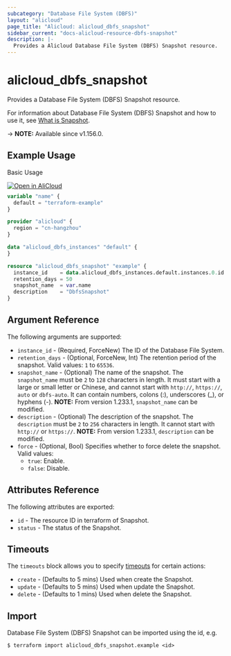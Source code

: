 ```yaml
---
subcategory: "Database File System (DBFS)"
layout: "alicloud"
page_title: "Alicloud: alicloud_dbfs_snapshot"
sidebar_current: "docs-alicloud-resource-dbfs-snapshot"
description: |-
  Provides a Alicloud Database File System (DBFS) Snapshot resource.
---
```


# alicloud_dbfs_snapshot

Provides a Database File System (DBFS) Snapshot resource.

For information about Database File System (DBFS) Snapshot and how to use it, see [What is Snapshot](https://help.aliyun.com/zh/dbfs/developer-reference/api-dbfs-2020-04-18-createsnapshot).

-> **NOTE:** Available since v1.156.0.

## Example Usage

Basic Usage

<div style="display: block;margin-bottom: 40px;"><div class="oics-button" style="float: right;position: absolute;margin-bottom: 10px;">
  <a href="https://api.aliyun.com/api-tools/terraform?resource=alicloud_dbfs_snapshot&exampleId=830f5098-7bea-1db0-0d73-c8d0b342bef9e07158ee&activeTab=example&spm=docs.r.dbfs_snapshot.0.830f50987b&intl_lang=EN_US" target="_blank">
    <img alt="Open in AliCloud" src="https://img.alicdn.com/imgextra/i1/O1CN01hjjqXv1uYUlY56FyX_!!6000000006049-55-tps-254-36.svg" style="max-height: 44px; max-width: 100%;">
  </a>
</div></div>

```terraform
variable "name" {
  default = "terraform-example"
}

provider "alicloud" {
  region = "cn-hangzhou"
}

data "alicloud_dbfs_instances" "default" {
}

resource "alicloud_dbfs_snapshot" "example" {
  instance_id    = data.alicloud_dbfs_instances.default.instances.0.id
  retention_days = 50
  snapshot_name  = var.name
  description    = "DbfsSnapshot"
}
```

## Argument Reference

The following arguments are supported:

* `instance_id` - (Required, ForceNew) The ID of the Database File System.
* `retention_days` - (Optional, ForceNew, Int) The retention period of the snapshot. Valid values: `1` to `65536`.
* `snapshot_name` - (Optional) The name of the snapshot. The `snapshot_name` must be `2` to `128` characters in length. It must start with a large or small letter or Chinese, and cannot start with `http://`, `https://`, `auto` or `dbfs-auto`. It can contain numbers, colons (:), underscores (_), or hyphens (-). **NOTE:** From version 1.233.1, `snapshot_name` can be modified.
* `description` - (Optional) The description of the snapshot. The `description` must be `2` to `256` characters in length. It cannot start with `http://` or `https://`. **NOTE:** From version 1.233.1, `description` can be modified.
* `force` - (Optional, Bool) Specifies whether to force delete the snapshot. Valid values:
  - `true`: Enable.
  - `false`: Disable.

## Attributes Reference

The following attributes are exported:

* `id` - The resource ID in terraform of Snapshot.
* `status` - The status of the Snapshot.

## Timeouts

The `timeouts` block allows you to specify [timeouts](https://www.terraform.io/docs/configuration-0-11/resources.html#timeouts) for certain actions:

* `create` - (Defaults to 5 mins) Used when create the Snapshot.
* `update` - (Defaults to 5 mins) Used when update the Snapshot.
* `delete` - (Defaults to 1 mins) Used when delete the Snapshot.

## Import

Database File System (DBFS) Snapshot can be imported using the id, e.g.

```shell
$ terraform import alicloud_dbfs_snapshot.example <id>
```
